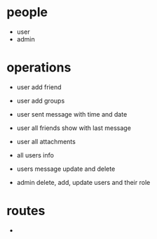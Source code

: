# people

- user
- admin

# operations

- user add friend
- user add groups

- user sent message with time and date
- user all friends show with last message
- user all attachments
- all users info
- users message update and delete

- admin delete, add, update users and their role

# routes

-

